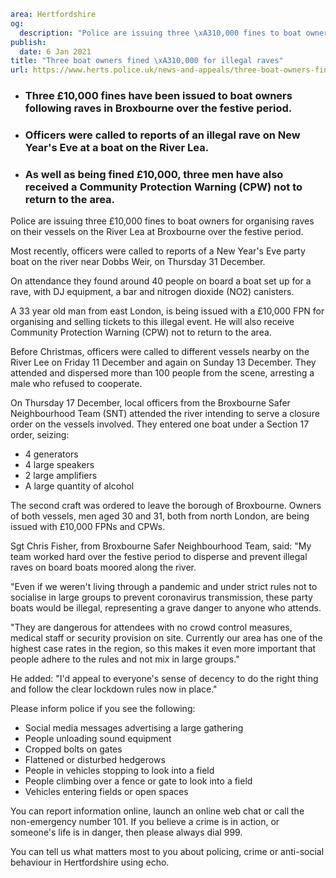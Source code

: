 ```yaml
area: Hertfordshire
og:
  description: "Police are issuing three \xA310,000 fines to boat owners for organising raves on their vessels on the River Lea at Broxbourne over the festive period."
publish:
  date: 6 Jan 2021
title: "Three boat owners fined \xA310,000 for illegal raves"
url: https://www.herts.police.uk/news-and-appeals/three-boat-owners-fined-10000-for-illegal-raves-1011
```

* ### Three £10,000 fines have been issued to boat owners following raves in Broxbourne over the festive period.

 * ### Officers were called to reports of an illegal rave on New Year's Eve at a boat on the River Lea.

 * ### As well as being fined £10,000, three men have also received a Community Protection Warning (CPW) not to return to the area.

Police are issuing three £10,000 fines to boat owners for organising raves on their vessels on the River Lea at Broxbourne over the festive period.

Most recently, officers were called to reports of a New Year's Eve party boat on the river near Dobbs Weir, on Thursday 31 December.

On attendance they found around 40 people on board a boat set up for a rave, with DJ equipment, a bar and nitrogen dioxide (NO2) canisters.

A 33 year old man from east London, is being issued with a £10,000 FPN for organising and selling tickets to this illegal event. He will also receive Community Protection Warning (CPW) not to return to the area.

Before Christmas, officers were called to different vessels nearby on the River Lee on Friday 11 December and again on Sunday 13 December. They attended and dispersed more than 100 people from the scene, arresting a male who refused to cooperate.

On Thursday 17 December, local officers from the Broxbourne Safer Neighbourhood Team (SNT) attended the river intending to serve a closure order on the vessels involved. They entered one boat under a Section 17 order, seizing:

 * 4 generators
 * 4 large speakers
 * 2 large amplifiers
 * A large quantity of alcohol

The second craft was ordered to leave the borough of Broxbourne. Owners of both vessels, men aged 30 and 31, both from north London, are being issued with £10,000 FPNs and CPWs.

Sgt Chris Fisher, from Broxbourne Safer Neighbourhood Team, said: "My team worked hard over the festive period to disperse and prevent illegal raves on board boats moored along the river.

"Even if we weren't living through a pandemic and under strict rules not to socialise in large groups to prevent coronavirus transmission, these party boats would be illegal, representing a grave danger to anyone who attends.

"They are dangerous for attendees with no crowd control measures, medical staff or security provision on site. Currently our area has one of the highest case rates in the region, so this makes it even more important that people adhere to the rules and not mix in large groups."

He added: "I'd appeal to everyone's sense of decency to do the right thing and follow the clear lockdown rules now in place."

Please inform police if you see the following:

 * Social media messages advertising a large gathering
 * People unloading sound equipment
 * Cropped bolts on gates
 * Flattened or disturbed hedgerows
 * People in vehicles stopping to look into a field
 * People climbing over a fence or gate to look into a field
 * Vehicles entering fields or open spaces

You can report information online, launch an online web chat or call the non-emergency number 101. If you believe a crime is in action, or someone's life is in danger, then please always dial 999.

You can tell us what matters most to you about policing, crime or anti-social behaviour in Hertfordshire using echo.
